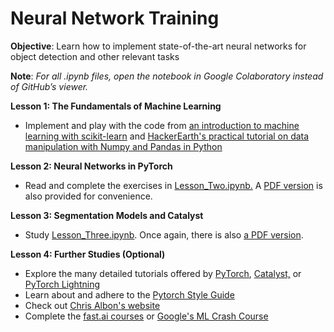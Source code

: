 # Neural Network Training

**Objective**: Learn how to implement state-of-the-art neural networks for object detection and other relevant tasks 

**Note**: *For all .ipynb files, open the notebook in Google Colaboratory instead of GitHub’s viewer.*

**Lesson 1: The Fundamentals of Machine Learning**
+ Implement and play with the code from [an introduction to machine learning with scikit-learn](https://scikit-learn.org/stable/tutorial/basic/tutorial.html) and [HackerEarth's practical tutorial on data manipulation with Numpy and Pandas in Python
](https://www.hackerearth.com/practice/machine-learning/data-manipulation-visualisation-r-python/tutorial-data-manipulation-numpy-pandas-python/tutorial/)

**Lesson 2: Neural Networks in PyTorch**
+ Read and complete the exercises in [Lesson_Two.ipynb.](https://github.com/RoboJackets/nn-training/blob/master/Lesson_Two.ipynb) A [PDF version](https://github.com/RoboJackets/nn-training/blob/master/Lesson_Two.pdf) is also provided for convenience. 

**Lesson 3: Segmentation Models and Catalyst**
+ Study [Lesson_Three.ipynb](https://github.com/RoboJackets/nn-training/blob/master/Lesson_Three.ipynb). Once again, there is also [a PDF version](https://github.com/RoboJackets/nn-training/blob/master/Lesson_Three.pdf).

**Lesson 4: Further Studies (Optional)**
+ Explore the many detailed tutorials offered by [PyTorch](https://pytorch.org/tutorials/), [Catalyst,](https://github.com/catalyst-team/catalyst) or [PyTorch Lightning](https://github.com/PyTorchLightning/pytorch-lightning)
+ Learn about and adhere to the [Pytorch Style Guide](https://github.com/IgorSusmelj/pytorch-styleguide)
+ Check out [Chris Albon's website](https://chrisalbon.com/)
+ Complete the [fast.ai courses](https://www.fast.ai/) or [Google's ML Crash Course](https://developers.google.com/machine-learning/crash-course)
